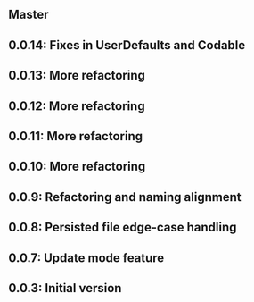## Master
## 0.0.14: Fixes in UserDefaults and Codable
## 0.0.13: More refactoring
## 0.0.12: More refactoring
## 0.0.11: More refactoring
## 0.0.10: More refactoring
## 0.0.9: Refactoring and naming alignment
## 0.0.8: Persisted file edge-case handling
## 0.0.7: Update mode feature

## 0.0.3: Initial version


